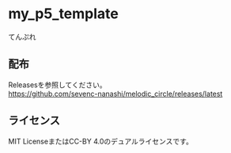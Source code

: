 # my_p5_template

てんぷれ

## 配布

Releasesを参照してください。\
<https://github.com/sevenc-nanashi/melodic_circle/releases/latest>

## ライセンス

MIT LicenseまたはCC-BY 4.0のデュアルライセンスです。
